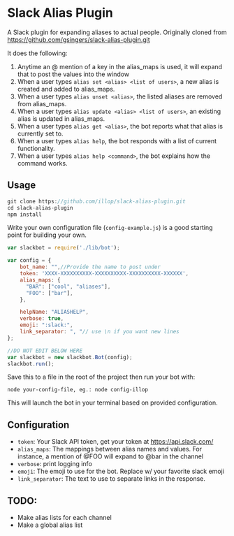 # Slack Alias Plugin

A Slack plugin for expanding aliases to actual people. Originally cloned from https://github.com/gsingers/slack-alias-plugin.git  

It does the following:

1. Anytime an @ mention of a key in the alias_maps is used, it will expand that to post the values into the window
2. When a user types `alias set <alias> <list of users>`, a new alias is created and added to alias_maps.
3. When a user types `alias unset <alias>`, the listed aliases are removed from alias_maps.
4. When a user types `alias update <alias> <list of users>`, an existing alias is updated in alias_maps.
5. When a user types `alias get <alias>`, the bot reports what that alias is currently set to.
6. When a user types `alias help`, the bot responds with a list of current functionality.
7. When a user types `alias help <command>`, the bot explains how the command works.

## Usage

```javascript
git clone https://github.com/illop/slack-alias-plugin.git
cd slack-alias-plugin
npm install
```

Write your own configuration file (`config-example.js`) is a good starting point for building your own.

```javascript
var slackbot = require('./lib/bot');

var config = {
    bot_name: "",//Provide the name to post under
    token: 'XXXX-XXXXXXXXXX-XXXXXXXXXX-XXXXXXXXXX-XXXXXX',
    alias_maps: {
      "BAR": ["cool", "aliases"],
      "FOO": ["bar"],
    },

    helpName: "ALIASHELP",
    verbose: true,
    emoji: ":slack:",
    link_separator: ", "// use \n if you want new lines
};

//DO NOT EDIT BELOW HERE
var slackbot = new slackbot.Bot(config);
slackbot.run();

```

Save this to a file in the root of the project then run your bot with:

    node your-config-file, eg.: node config-illop

This will launch the bot in your terminal based on provided configuration.

## Configuration

- `token`: Your Slack API token, get your token at https://api.slack.com/
- `alias_maps`: The mappings between alias names and values.  For instance, a mention of @FOO will expand to @bar in the channel
- `verbose`: print logging info
- `emoji`: The emoji to use for the bot.  Replace w/ your favorite slack emoji
- `link_separator`: The text to use to separate links in the response.

## TODO:

- Make alias lists for each channel
- Make a global alias list
